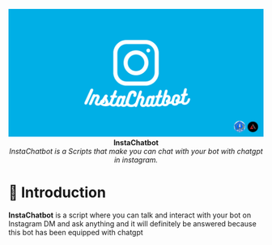 <p align="center">
  <img src="https://github.com/Dappy-Net/instragram-chatbot/blob/main/assets/Copy%20of%20Text%20to%20semaphore.png?raw=true"> <br>
  <b>InstaChatbot</b> <br>
  <i>InstaChatbot is a Scripts that make you can chat with your bot with chatgpt in instagram.</i>
</p>

# 🚩 Introduction

<p><b>InstaChatbot</b> is a script where you can talk and interact with your bot on Instagram DM and ask anything and it will definitely be answered because this bot has been equipped with chatgpt</p>
